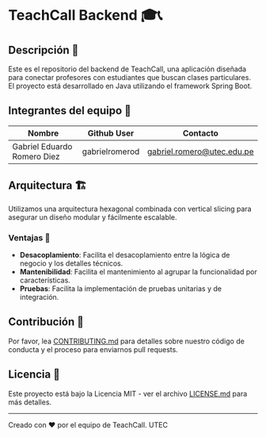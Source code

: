 # TeachCall Backend 🎓📞

## Descripción 📝

Este es el repositorio del backend de TeachCall, una aplicación diseñada para conectar profesores con estudiantes que buscan clases particulares. El proyecto está desarrollado en Java utilizando el framework Spring Boot.

## Integrantes del equipo 👥

| Nombre                      | Github User      | Contacto                   |
|-----------------------------|------------------|----------------------------|
| Gabriel Eduardo Romero Diez | gabrielromerod   | gabriel.romero@utec.edu.pe |

## Arquitectura 🏗️

Utilizamos una arquitectura hexagonal combinada con vertical slicing para asegurar un diseño modular y fácilmente escalable.

### Ventajas 🎉

- **Desacoplamiento**: Facilita el desacoplamiento entre la lógica de negocio y los detalles técnicos.
- **Mantenibilidad**: Facilita el mantenimiento al agrupar la funcionalidad por características.
- **Pruebas**: Facilita la implementación de pruebas unitarias y de integración.

## Contribución 🤝

Por favor, lea [CONTRIBUTING.md](CONTRIBUTING.md) para detalles sobre nuestro código de conducta y el proceso para enviarnos pull requests.

## Licencia 📄

Este proyecto está bajo la Licencia MIT - ver el archivo [LICENSE.md](LICENSE.md) para más detalles.

---

Creado con ❤️ por el equipo de TeachCall. UTEC